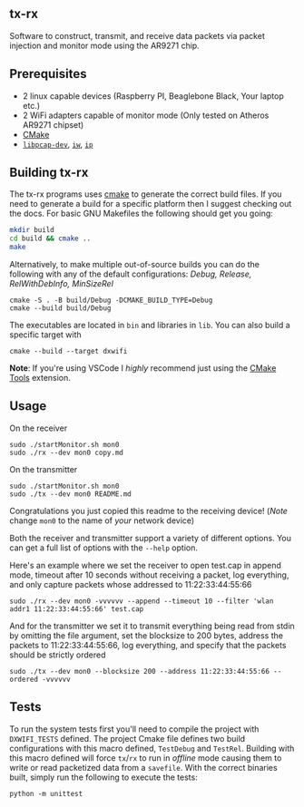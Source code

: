 ## tx-rx

Software to construct, transmit, and receive data packets via packet injection and monitor mode using the AR9271 chip.

## Prerequisites

- 2 linux capable devices (Raspberry PI, Beaglebone Black, Your laptop etc.)
- 2 WiFi adapters capable of monitor mode (Only tested on Atheros AR9271 chipset)
- [CMake](https://cmake.org/)
- [`libpcap-dev`](https://www.tcpdump.org/), [`iw`](https://wireless.wiki.kernel.org/en/users/documentation/iw), [`ip`](https://linux.die.net/man/8/ip)

## Building tx-rx

The tx-rx programs uses [cmake](https://cmake.org/) to generate the correct build files. If 
you need to generate a build for a specific platform then I suggest checking out the docs. 
For basic GNU Makefiles the following should get you going:

```bash
mkdir build
cd build && cmake ..
make 
```

Alternatively, to make multiple out-of-source builds you can do the following 
with any of the default configurations: *Debug, Release, RelWithDebInfo, MinSizeRel*
```
cmake -S . -B build/Debug -DCMAKE_BUILD_TYPE=Debug
cmake --build build/Debug
```

The executables are located in `bin` and libraries in `lib`. You can also build a 
specific target with 

```
cmake --build --target dxwifi
```

**Note**: If you're using VSCode I *highly* recommend just using the 
[CMake Tools](https://marketplace.visualstudio.com/items?itemName=ms-vscode.cmake-tools)
extension. 

## Usage

On the receiver
```
sudo ./startMonitor.sh mon0
sudo ./rx --dev mon0 copy.md
```

On the transmitter 
```
sudo ./startMonitor.sh mon0
sudo ./tx --dev mon0 README.md
```

Congratulations you just copied this readme to the receiving device! 
(*Note* change `mon0` to the name of *your* network device)

Both the receiver and transmitter support a variety of different options. You can get a full list
of options with the `--help` option. 

Here's an example where we set the receiver to open test.cap in append mode, timeout
after 10 seconds without receiving a packet, log everything, and only capture packets whose addressed to 11:22:33:44:55:66
```
sudo ./rx --dev mon0 -vvvvvv --append --timeout 10 --filter 'wlan addr1 11:22:33:44:55:66' test.cap
```

And for the transmitter we set it to transmit everything being read from stdin by 
omitting the file argument, set the blocksize to 200 bytes, address the packets to 
11:22:33:44:55:66, log everything, and specify that the packets should be strictly ordered
```
sudo ./tx --dev mon0 --blocksize 200 --address 11:22:33:44:55:66 --ordered -vvvvvv
``` 

## Tests

To run the system tests first you'll need to compile the project with `DXWIFI_TESTS` defined.
The project Cmake file defines two build configurations with this macro defined, `TestDebug` and `TestRel`.
Building with this macro defined will force `tx`/`rx` to run in *offline* mode causing them to write or read 
packetized data from a `savefile`. With the correct binaries built, simply run the following to execute the tests:

```
python -m unittest
```
